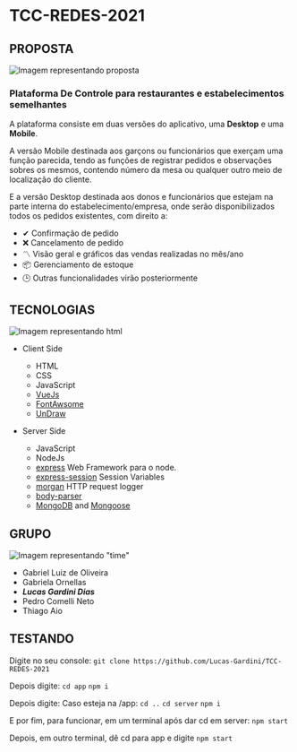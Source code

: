 # TCC-REDES-2021

## PROPOSTA

![Imagem representando proposta](https://media.discordapp.net/attachments/676543155423805460/819208956383461426/proposal.png?width=661&height=442)

### Plataforma De Controle para **restaurantes** e estabelecimentos semelhantes

A plataforma consiste em duas versões do aplicativo, uma **Desktop** e uma **Mobile**.

A versão Mobile destinada aos garçons ou funcionários que exerçam uma função parecida, tendo as funções de registrar pedidos e observações sobres os mesmos, contendo número da mesa ou qualquer outro meio de localização do cliente.

E a versão Desktop destinada aos donos e funcionários que estejam na parte interna do estabelecimento/empresa, onde serão disponibilizados todos os pedidos existentes, com direito a:

-   ✔ Confirmação de pedido
-   ❌ Cancelamento de pedido
-   〽 Visão geral e gráficos das vendas realizadas no mês/ano
-   📦 Gerenciamento de estoque
-   🕒 Outras funcionalidades virão posteriormente

## TECNOLOGIAS

![Imagem representando html](https://media.discordapp.net/attachments/676543155423805460/818569156814438441/coding.png?width=960&height=440)

-   Client Side
    -   HTML
    -   CSS
    -   JavaScript
    -   [VueJs](https://vuejs.org)
    -   [FontAwsome](https://fontawesome.com)
    -   [UnDraw](https://undraw.co/illustrations)

-   Server Side

    -   JavaScript
    -   NodeJs
    -   [express](https://expressjs.com/pt-br/) Web Framework para o node.
    -   [express-session](https://www.npmjs.com/package/express-session) Session Variables
    -   [morgan](https://www.npmjs.com/package/morgan) HTTP request logger
    -   [body-parser](https://www.npmjs.com/package/body-parser)
    -   [MongoDB](https://www.mongodb.com) and [Mongoose](https://mongoosejs.com)

## GRUPO

![Imagem representando "time"](https://media.discordapp.net/attachments/676543155423805460/818572477302308934/team.png?width=712&height=442)

-   Gabriel Luiz de Oliveira
-   Gabriela Ornellas
-   **_Lucas Gardini Dias_**
-   Pedro Comelli Neto
-   Thiago Aio

## TESTANDO

Digite no seu console:
`git clone https://github.com/Lucas-Gardini/TCC-REDES-2021`

Depois digite:
`cd app`
`npm i`

Depois digite:
Caso esteja na /app: `cd ..`
`cd server`
`npm i`

E por fim, para funcionar, em um terminal após dar cd em server:
`npm start`

Depois, em outro terminal, dê cd para app e digite
`npm start`
